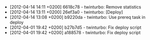 * [2012-04-14 14:11 +0200] 6618c78 - twinturbo: Remove statistics
* [2012-04-14 13:11 +0200] 26ef3a0 - twinturbo: [Deploy]
* [2012-04-14 13:08 +0200] b9220da - twinturbo: Use prereq task in deploy
* [2012-04-01 19:42 +0200] b27b7d5 - twinturbo: Fix deploy script
* [2012-04-01 19:42 +0200] a188578 - twinturbo: Fix deploy script
